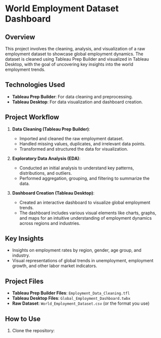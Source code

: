# World Employment Dataset Dashboard

## Overview
This project involves the cleaning, analysis, and visualization of a raw employment dataset to showcase global employment dynamics. The dataset is cleaned using Tableau Prep Builder and visualized in Tableau Desktop, with the goal of uncovering key insights into the world employment trends.

## Technologies Used
- **Tableau Prep Builder**: For data cleaning and preprocessing.
- **Tableau Desktop**: For data visualization and dashboard creation.

## Project Workflow
1. **Data Cleaning (Tableau Prep Builder)**:  
   - Imported and cleaned the raw employment dataset.
   - Handled missing values, duplicates, and irrelevant data points.
   - Transformed and structured the data for visualization.

2. **Exploratory Data Analysis (EDA)**:  
   - Conducted an initial analysis to understand key patterns, distributions, and outliers.
   - Performed aggregation, grouping, and filtering to summarize the data.

3. **Dashboard Creation (Tableau Desktop)**:  
   - Created an interactive dashboard to visualize global employment trends.
   - The dashboard includes various visual elements like charts, graphs, and maps for an intuitive understanding of employment dynamics across regions and industries.

## Key Insights
- Insights on employment rates by region, gender, age group, and industry.
- Visual representations of global trends in unemployment, employment growth, and other labor market indicators.

## Project Files
- **Tableau Prep Builder Files**: `Employment_Data_Cleaning.tfl`
- **Tableau Desktop Files**: `Global_Employment_Dashboard.twbx`
- **Raw Dataset**: `World_Employment_Dataset.csv` (or the format you use)

## How to Use
1. Clone the repository:
